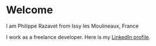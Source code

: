# Welcome

I am Philippe Razavet
from Issy les Moulineaux, France

I work as a freelance developer.
Here is my [LinkedIn profile](https://www.linkedin.com/in/phraz/).
